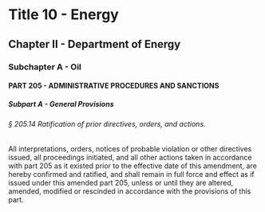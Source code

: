 
# Title 10 - Energy
## Chapter II - Department of Energy
### Subchapter A - Oil
#### PART 205 - ADMINISTRATIVE PROCEDURES AND SANCTIONS
##### Subpart A - General Provisions
###### § 205.14 Ratification of prior directives, orders, and actions.

All interpretations, orders, notices of probable violation or other directives issued, all proceedings initiated, and all other actions taken in accordance with part 205 as it existed prior to the effective date of this amendment, are hereby confirmed and ratified, and shall remain in full force and effect as if issued under this amended part 205, unless or until they are altered, amended, modified or rescinded in accordance with the provisions of this part.
